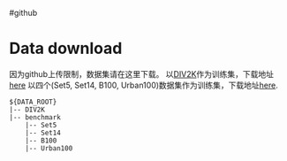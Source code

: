 #github
# Data download

因为github上传限制，数据集请在这里下载。
以[DIV2K](http://people.ee.ethz.ch/~timofter/publications/Agustsson-CVPRW-2017.pdf)作为训练集，下载地址[here](https://cv.snu.ac.kr/research/EDSR/DIV2K.tar)
以四个(Set5, Set14, B100, Urban100)数据集作为训练集，下载地址[here](https://cv.snu.ac.kr/research/EDSR/benchmark.tar).

```
${DATA_ROOT}
|-- DIV2K
|-- benchmark
    |-- Set5
    |-- Set14
    |-- B100
    |-- Urban100
```
